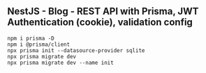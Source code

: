 ## NestJS - Blog - REST API with Prisma, JWT Authentication (cookie), validation config

```
npm i prisma -D
npm i @prisma/client
npx prisma init --datasource-provider sqlite
npx prisma migrate dev
npx prisma migrate dev --name init
```